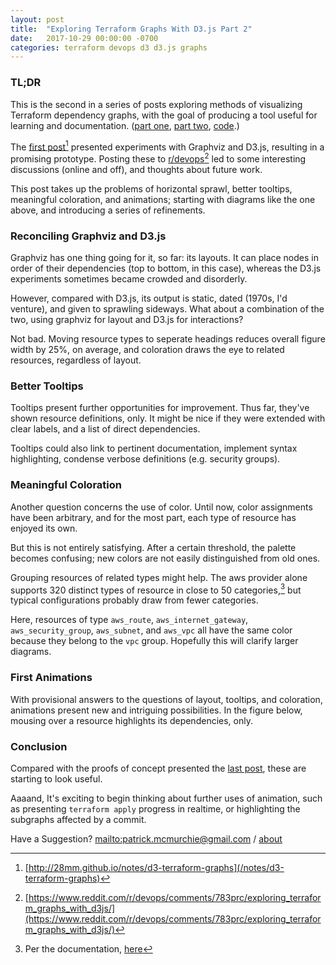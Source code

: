 ```yaml
---
layout: post
title:  "Exploring Terraform Graphs With D3.js Part 2"
date:   2017-10-29 00:00:00 -0700
categories: terraform devops d3 d3.js graphs
---
```

<link rel="stylesheet" type="text/css" href="/assets/terraform-graphs-2/style.css">

### TL;DR

This is the second in a series of posts exploring methods of visualizing Terraform dependency graphs, with the goal of producing a tool useful for learning and documentation. ([part one](/notes/d3-terraform-graphs), [part two](/notes/d3-terraform-graphs-2), [code](https://www.github.com/28mm/blast-radius).)

<div id="demo1"></div>

The [first post](/notes/d3-terraform-graphs)[^1] presented experiments with Graphviz and D3.js, resulting in a promising prototype. Posting these to [r/devops](https://www.reddit.com/r/devops/comments/783prc/exploring_terraform_graphs_with_d3js/)[^2] led to some interesting discussions (online and off), and thoughts about future work.

This post takes up the problems of horizontal sprawl, better tooltips, meaningful coloration, and animations; starting with diagrams like the one above, and introducing a series of refinements.

### Reconciling Graphviz and D3.js

Graphviz has one thing going for it, so far: its layouts. It can place nodes in order of their dependencies (top to bottom, in this case), whereas the D3.js experiments sometimes became crowded and disorderly.

However, compared with D3.js, its output is static, dated (1970s, I'd venture), and given to sprawling sideways. What about a combination of the two, using graphviz for layout and D3.js for interactions?

<style>
div#demo1 > svg {
       height: 400px;
       display: block;
       margin: auto;
}

</style>
<div id="demo3"></div>

Not bad. Moving resource types to seperate headings reduces overall figure width by 25%, on average, and coloration draws the eye to related resources, regardless of layout.

### Better Tooltips

Tooltips present further opportunities for improvement. Thus far, they've shown resource definitions, only. It might be nice if they were extended with clear labels, and a list of direct dependencies.

<div id="tooltip-demo-1"></div>
<style>
div#tooltip-demo-1 > svg {
       height: 600px;
       display: block;
       margin: auto;
}
</style>

Tooltips could also link to pertinent documentation, implement syntax highlighting, condense verbose definitions (e.g. security groups).

### Meaningful Coloration

Another question concerns the use of color. Until now, color assignments have been arbitrary, and for the most part, each type of resource has enjoyed its own. 

But this is not entirely satisfying. After a certain threshold, the palette becomes confusing; new colors are not easily distinguished from old ones. 

Grouping resources of related types might help. The aws provider alone supports 320 distinct types of resource in close to 50 categories,[^5] but typical configurations probably draw from fewer categories. 

<div id="demo4"></div>

Here, resources of type `aws_route`, `aws_internet_gateway`, `aws_security_group`, `aws_subnet`, and `aws_vpc` all have the same color because they belong to the `vpc` group. Hopefully this will clarify larger diagrams.

### First Animations

With provisional answers to the questions of layout, tooltips, and coloration, animations present new and intriguing possibilities. In the figure below, mousing over a resource highlights its dependencies, only.

<div id="demo6"></div>


### Conclusion

Compared with the proofs of concept presented the [last post](/notes/d3-terraform-graphs), these are starting to look useful. 

Aaaand, It's exciting to begin thinking about further uses of animation, such as presenting `terraform apply` progress in realtime, or highlighting the subgraphs affected by a commit. 

Have a Suggestion? <mailto:patrick.mcmurchie@gmail.com> / [about](/about)

[^1]: [http://28mm.github.io/notes/d3-terraform-graphs](/notes/d3-terraform-graphs)
[^2]: [https://www.reddit.com/r/devops/comments/783prc/exploring_terraform_graphs_with_d3js/](https://www.reddit.com/r/devops/comments/783prc/exploring_terraform_graphs_with_d3js/)
[^5]: Per the documentation, [here](https://www.terraform.io/docs/providers/aws/index.html)

<script src="https://d3js.org/d3.v4.js"></script>
<script src="/assets/terraform-graphs-2/js/fisheye.js"></script>
<script src="/assets/terraform-graphs-2/js/d3-tip.js"></script>
<script src="/assets/terraform-graphs-2/js/terraform-graph.js"></script>

<script>

// use the oldest version of svg_activate
svg_activate_old('div#demo1', 
    '/assets/terraform-graphs-2/demo-1.svg', 
    '/assets/terraform-graphs-2/demo-1.json');

svg_activate_old('div#demo2',
    '/assets/terraform-graphs-2/demo-2.svg', 
    '/assets/terraform-graphs-2/demo-2.json');

svg_activate_old('div#demo3',
    '/assets/terraform-graphs-2/demo-3.svg', 
    '/assets/terraform-graphs-2/demo-3.json');


// use the naive color version of svg_activate w/ tooltips
svg_activate_simple('div#tooltip-demo-1',
	'/assets/terraform-graphs-2/tooltip-demo-1.svg',
	'/assets/terraform-graphs-2/tooltip-demo-1.json')


// better-colors version of svg_activate w/tooltips
svg_activate_color('div#demo4',
    '/assets/terraform-graphs-2/demo-3.svg',
    '/assets/terraform-graphs-2/demo-3.json');

//svg_activate_color('div#demo5',
//    '/assets/terraform-graphs-2/demo-5.svg', 
//    '/assets/terraform-graphs-2/demo-5.json');

// current version of svg_activate w/colors w/tooltips w/animations
svg_activate('div#demo6',
    '/assets/terraform-graphs-2/demo-3.svg',
    '/assets/terraform-graphs-2/demo-3.json');


</script>


<!--
 Below is the default output for a simple configuration.
<img src="/assets/terraform-graphs/demo-1.svg">
--> 
